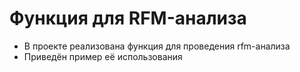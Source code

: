# Функция для RFM-анализа
- В проекте реализована функция для проведения rfm-анализа
- Приведён пример её использования
